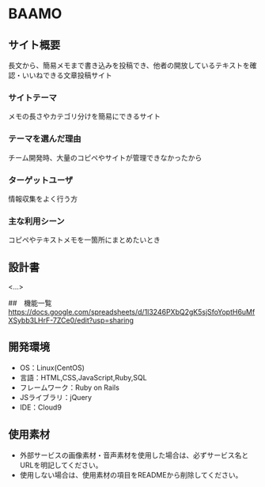 # BAAMO

## サイト概要
長文から、簡易メモまで書き込みを投稿でき、他者の開放しているテキストを確認・いいねできる文章投稿サイト

### サイトテーマ
メモの長さやカテゴリ分けを簡易にできるサイト

### テーマを選んだ理由
チーム開発時、大量のコピペやサイトが管理できなかったから

### ターゲットユーザ
情報収集をよく行う方

### 主な利用シーン
コピペやテキストメモを一箇所にまとめたいとき

## 設計書
<...>

##　機能一覧
https://docs.google.com/spreadsheets/d/1l3246PXbQ2gK5sjSfoYoptH6uMfXSybb3LHrF-7ZCe0/edit?usp=sharing

## 開発環境
- OS：Linux(CentOS)
- 言語：HTML,CSS,JavaScript,Ruby,SQL
- フレームワーク：Ruby on Rails
- JSライブラリ：jQuery
- IDE：Cloud9

## 使用素材
- 外部サービスの画像素材・音声素材を使用した場合は、必ずサービス名とURLを明記してください。
- 使用しない場合は、使用素材の項目をREADMEから削除してください。
